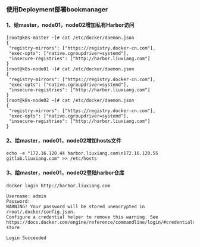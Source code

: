### 使用Deployment部署bookmanager
#### 1、给master，node01，node02增加私有Harbor访问
```shell script
[root@k8s-master ~]# cat /etc/docker/daemon.json 
{
 "registry-mirrors": ["https://registry.docker-cn.com"],
 "exec-opts": ["native.cgroupdriver=systemd"],
 "insecure-registries": ["http://harbor.liuxiang.com"]
}
[root@k8s-node01 ~]# cat /etc/docker/daemon.json 
{
 "registry-mirrors": ["https://registry.docker-cn.com"],
 "exec-opts": ["native.cgroupdriver=systemd"],
 "insecure-registries": ["http://harbor.liuxiang.com"]
}
[root@k8s-node02 ~]# cat /etc/docker/daemon.json 
{
 "registry-mirrors": ["https://registry.docker-cn.com"],
 "exec-opts": ["native.cgroupdriver=systemd"],
 "insecure-registries": ["http://harbor.liuxiang.com"]
}
```
#### 2、给master，node01，node02增加hosts文件
```shell script
echo -e "172.16.120.44 harbor.liuxiang.com\n172.16.120.55 gitlab.liuxiang.com" >> /etc/hosts
```
#### 3、给master，node01，node02登陆harbor仓库
```shell script
docker login http://harbor.liuxiang.com

Username: admin
Password: 
WARNING! Your password will be stored unencrypted in /root/.docker/config.json.
Configure a credential helper to remove this warning. See
https://docs.docker.com/engine/reference/commandline/login/#credentials-store

Login Succeeded
```